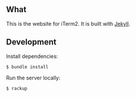 ## What

This is the website for iTerm2. It is built with [Jekyll](https://github.com/mojombo/jekyll).

## Development

Install dependencies:

    $ bundle install

Run the server locally:

    $ rackup